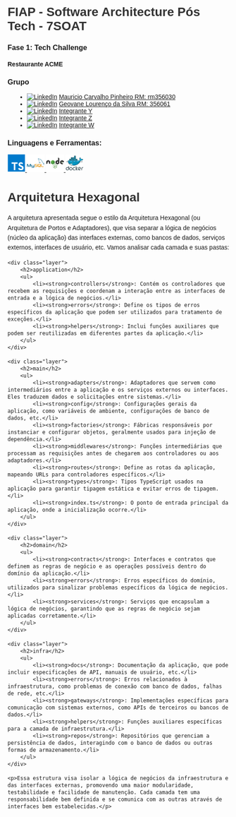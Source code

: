 # FIAP - Software Architecture Pós Tech - 7SOAT
### Fase 1: Tech Challenge

#### Restaurante ACME

### Grupo
- <a href="https://linkedin.com/in/mauricio-carvalho-programmer" target="_blank"><img src="https://raw.githubusercontent.com/rahuldkjain/github-profile-readme-generator/master/src/images/icons/Social/linked-in-alt.svg" alt="LinkedIn" width="20" height="20"/></a> [Mauricio Carvalho Pinheiro RM: rm356030](https://www.linkedin.com/in/mauricio-carvalho-developer)
- <a href="https://linkedin.com/in/geovanelourenco" target="_blank"><img src="https://raw.githubusercontent.com/rahuldkjain/github-profile-readme-generator/master/src/images/icons/Social/linked-in-alt.svg" alt="LinkedIn" width="20" height="20"/></a> [Geovane Lourenço da Silva RM: 356061](https://www.linkedin.com/in/geovanelourenco)
- <a href="https://linkedin.com/in/mauricio-carvalho-programmer" target="_blank"><img src="https://raw.githubusercontent.com/rahuldkjain/github-profile-readme-generator/master/src/images/icons/Social/linked-in-alt.svg" alt="LinkedIn" width="20" height="20"/></a> [Integrante Y](https://linkedin.com/in/yyy)
- <a href="https://linkedin.com/in/mauricio-carvalho-programmer" target="_blank"><img src="https://raw.githubusercontent.com/rahuldkjain/github-profile-readme-generator/master/src/images/icons/Social/linked-in-alt.svg" alt="LinkedIn" width="20" height="20"/></a> [Integrante Z](https://linkedin.com/in/zzz)
- <a href="https://linkedin.com/in/mauricio-carvalho-programmer" target="_blank"><img src="https://raw.githubusercontent.com/rahuldkjain/github-profile-readme-generator/master/src/images/icons/Social/linked-in-alt.svg" alt="LinkedIn" width="20" height="20"/></a> [Integrante W](https://linkedin.com/in/wwww)


<h3 align="left">Linguagens e Ferramentas:</h3>
<a href="https://www.typescriptlang.org/" target="_blank" rel="noreferrer"> <img src="https://raw.githubusercontent.com/devicons/devicon/master/icons/typescript/typescript-original.svg" alt="typescript" width="40" height="40"/> </a><a href="https://www.mysql.com/" target="_blank" rel="noreferrer"> <img src="https://raw.githubusercontent.com/devicons/devicon/master/icons/mysql/mysql-original-wordmark.svg" alt="mysql" width="40" height="40"/> </a><a href="https://nodejs.org" target="_blank" rel="noreferrer"> <img src="https://raw.githubusercontent.com/devicons/devicon/master/icons/nodejs/nodejs-original-wordmark.svg" alt="nodejs" width="40" height="40"/> </a><a href="https://www.docker.com/" target="_blank" rel="noreferrer"> <img src="https://raw.githubusercontent.com/devicons/devicon/master/icons/docker/docker-original-wordmark.svg" alt="docker" width="40" height="40"/> </a>



<!DOCTYPE html>
<html lang="pt-br">
<head>
    <meta charset="UTF-8">
    <meta name="viewport" content="width=device-width, initial-scale=1.0">
    <title>Arquitetura Hexagonal</title>
    <style>
        body {
            font-family: Arial, sans-serif;
            margin: 20px;
        }
        h1 {
            color: #333;
        }
        h2 {
            color: #555;
        }
        p {
            line-height: 1.6;
        }
        .layer {
            margin-bottom: 20px;
        }
        ul {
            margin-left: 20px;
        }
    </style>
</head>
<body>
    <h1>Arquitetura Hexagonal</h1>
    <p>A arquitetura apresentada segue o estilo da Arquitetura Hexagonal (ou Arquitetura de Portos e Adaptadores), que visa separar a lógica de negócios (núcleo da aplicação) das interfaces externas, como bancos de dados, serviços externos, interfaces de usuário, etc. Vamos analisar cada camada e suas pastas:</p>

    <div class="layer">
        <h2>application</h2>
        <ul>
            <li><strong>controllers</strong>: Contém os controladores que recebem as requisições e coordenam a interação entre as interfaces de entrada e a lógica de negócios.</li>
            <li><strong>errors</strong>: Define os tipos de erros específicos da aplicação que podem ser utilizados para tratamento de exceções.</li>
            <li><strong>helpers</strong>: Inclui funções auxiliares que podem ser reutilizadas em diferentes partes da aplicação.</li>
        </ul>
    </div>

    <div class="layer">
        <h2>main</h2>
        <ul>
            <li><strong>adapters</strong>: Adaptadores que servem como intermediários entre a aplicação e os serviços externos ou interfaces. Eles traduzem dados e solicitações entre sistemas.</li>
            <li><strong>config</strong>: Configurações gerais da aplicação, como variáveis de ambiente, configurações de banco de dados, etc.</li>
            <li><strong>factories</strong>: Fábricas responsáveis por instanciar e configurar objetos, geralmente usados para injeção de dependência.</li>
            <li><strong>middlewares</strong>: Funções intermediárias que processam as requisições antes de chegarem aos controladores ou aos adaptadores.</li>
            <li><strong>routes</strong>: Define as rotas da aplicação, mapeando URLs para controladores específicos.</li>
            <li><strong>types</strong>: Tipos TypeScript usados na aplicação para garantir tipagem estática e evitar erros de tipagem.</li>
            <li><strong>index.ts</strong>: O ponto de entrada principal da aplicação, onde a inicialização ocorre.</li>
        </ul>
    </div>

    <div class="layer">
        <h2>domain</h2>
        <ul>
            <li><strong>contracts</strong>: Interfaces e contratos que definem as regras de negócio e as operações possíveis dentro do domínio da aplicação.</li>
            <li><strong>errors</strong>: Erros específicos do domínio, utilizados para sinalizar problemas específicos da lógica de negócios.</li>
            <li><strong>services</strong>: Serviços que encapsulam a lógica de negócios, garantindo que as regras de negócio sejam aplicadas corretamente.</li>
        </ul>
    </div>

    <div class="layer">
        <h2>infra</h2>
        <ul>
            <li><strong>docs</strong>: Documentação da aplicação, que pode incluir especificações de API, manuais de usuário, etc.</li>
            <li><strong>errors</strong>: Erros relacionados à infraestrutura, como problemas de conexão com banco de dados, falhas de rede, etc.</li>
            <li><strong>gateways</strong>: Implementações específicas para comunicação com sistemas externos, como APIs de terceiros ou bancos de dados.</li>
            <li><strong>helpers</strong>: Funções auxiliares específicas para a camada de infraestrutura.</li>
            <li><strong>repos</strong>: Repositórios que gerenciam a persistência de dados, interagindo com o banco de dados ou outras formas de armazenamento.</li>
        </ul>
    </div>

    <p>Essa estrutura visa isolar a lógica de negócios da infraestrutura e das interfaces externas, promovendo uma maior modularidade, testabilidade e facilidade de manutenção. Cada camada tem uma responsabilidade bem definida e se comunica com as outras através de interfaces bem estabelecidas.</p>
</body>
</html>

